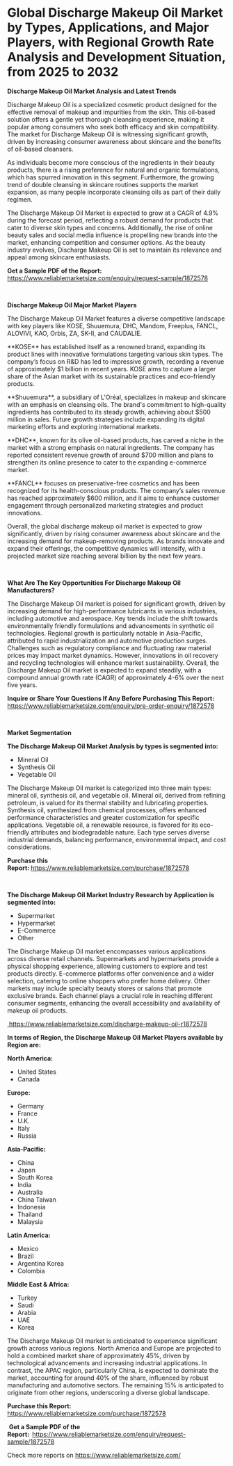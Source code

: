 <p><h1>Global Discharge Makeup Oil Market by Types, Applications, and Major Players, with Regional Growth Rate Analysis and Development Situation, from 2025 to 2032</h1></p><p><strong>Discharge Makeup Oil Market Analysis and Latest Trends</strong></p>
<p><p>Discharge Makeup Oil is a specialized cosmetic product designed for the effective removal of makeup and impurities from the skin. This oil-based solution offers a gentle yet thorough cleansing experience, making it popular among consumers who seek both efficacy and skin compatibility. The market for Discharge Makeup Oil is witnessing significant growth, driven by increasing consumer awareness about skincare and the benefits of oil-based cleansers. </p><p>As individuals become more conscious of the ingredients in their beauty products, there is a rising preference for natural and organic formulations, which has spurred innovation in this segment. Furthermore, the growing trend of double cleansing in skincare routines supports the market expansion, as many people incorporate cleansing oils as part of their daily regimen. </p><p>The Discharge Makeup Oil Market is expected to grow at a CAGR of 4.9% during the forecast period, reflecting a robust demand for products that cater to diverse skin types and concerns. Additionally, the rise of online beauty sales and social media influence is propelling new brands into the market, enhancing competition and consumer options. As the beauty industry evolves, Discharge Makeup Oil is set to maintain its relevance and appeal among skincare enthusiasts.</p></p>
<p><strong>Get a Sample PDF of the Report:&nbsp;</strong> <a href="https://www.reliablemarketsize.com/enquiry/request-sample/1872578?utm_campaign=2180&utm_medium=2&utm_source=Github&utm_content=ia&utm_term=05022025&utm_id=discharge-makeup-oil">https://www.reliablemarketsize.com/enquiry/request-sample/1872578</a></p>
<p>&nbsp;</p>
<p><strong>Discharge Makeup Oil Major Market Players</strong></p>
<p><p>The Discharge Makeup Oil Market features a diverse competitive landscape with key players like KOSE, Shuuemura, DHC, Mandom, Freeplus, FANCL, ALOVIVI, KAO, Orbis, ZA, SK-II, and CAUDALIE. </p><p>**KOSE** has established itself as a renowned brand, expanding its product lines with innovative formulations targeting various skin types. The company’s focus on R&D has led to impressive growth, recording a revenue of approximately $1 billion in recent years. KOSE aims to capture a larger share of the Asian market with its sustainable practices and eco-friendly products.</p><p>**Shuuemura**, a subsidiary of L'Oréal, specializes in makeup and skincare with an emphasis on cleansing oils. The brand's commitment to high-quality ingredients has contributed to its steady growth, achieving about $500 million in sales. Future growth strategies include expanding its digital marketing efforts and exploring international markets.</p><p>**DHC**, known for its olive oil-based products, has carved a niche in the market with a strong emphasis on natural ingredients. The company has reported consistent revenue growth of around $700 million and plans to strengthen its online presence to cater to the expanding e-commerce market.</p><p>**FANCL** focuses on preservative-free cosmetics and has been recognized for its health-conscious products. The company’s sales revenue has reached approximately $600 million, and it aims to enhance customer engagement through personalized marketing strategies and product innovations.</p><p>Overall, the global discharge makeup oil market is expected to grow significantly, driven by rising consumer awareness about skincare and the increasing demand for makeup-removing products. As brands innovate and expand their offerings, the competitive dynamics will intensify, with a projected market size reaching several billion by the next few years.</p></p>
<p>&nbsp;</p>
<p><strong>What Are The Key Opportunities For Discharge Makeup Oil Manufacturers?</strong></p>
<p><p>The Discharge Makeup Oil market is poised for significant growth, driven by increasing demand for high-performance lubricants in various industries, including automotive and aerospace. Key trends include the shift towards environmentally friendly formulations and advancements in synthetic oil technologies. Regional growth is particularly notable in Asia-Pacific, attributed to rapid industrialization and automotive production surges. Challenges such as regulatory compliance and fluctuating raw material prices may impact market dynamics. However, innovations in oil recovery and recycling technologies will enhance market sustainability. Overall, the Discharge Makeup Oil market is expected to expand steadily, with a compound annual growth rate (CAGR) of approximately 4-6% over the next five years.</p></p>
<p><strong>Inquire or Share Your Questions If Any Before Purchasing This Report:</strong> <a href="https://www.reliablemarketsize.com/enquiry/pre-order-enquiry/1872578?utm_campaign=2180&utm_medium=2&utm_source=Github&utm_content=ia&utm_term=05022025&utm_id=discharge-makeup-oil">https://www.reliablemarketsize.com/enquiry/pre-order-enquiry/1872578</a></p>
<p>&nbsp;</p>
<p><strong>Market Segmentation</strong></p>
<p><strong>The Discharge Makeup Oil Market Analysis by types is segmented into:</strong></p>
<p><ul><li>Mineral Oil</li><li>Synthesis Oil</li><li>Vegetable Oil</li></ul></p>
<p><p>The Discharge Makeup Oil market is categorized into three main types: mineral oil, synthesis oil, and vegetable oil. Mineral oil, derived from refining petroleum, is valued for its thermal stability and lubricating properties. Synthesis oil, synthesized from chemical processes, offers enhanced performance characteristics and greater customization for specific applications. Vegetable oil, a renewable resource, is favored for its eco-friendly attributes and biodegradable nature. Each type serves diverse industrial demands, balancing performance, environmental impact, and cost considerations.</p></p>
<p><strong>Purchase this Report:&nbsp;</strong><a href="https://www.reliablemarketsize.com/purchase/1872578?utm_campaign=2180&utm_medium=2&utm_source=Github&utm_content=ia&utm_term=05022025&utm_id=discharge-makeup-oil">https://www.reliablemarketsize.com/purchase/1872578</a></p>
<p>&nbsp;</p>
<p><strong>The Discharge Makeup Oil Market Industry Research by Application is segmented into:</strong></p>
<p><ul><li>Supermarket</li><li>Hypermarket</li><li>E-Commerce</li><li>Other</li></ul></p>
<p><p>The Discharge Makeup Oil market encompasses various applications across diverse retail channels. Supermarkets and hypermarkets provide a physical shopping experience, allowing customers to explore and test products directly. E-commerce platforms offer convenience and a wider selection, catering to online shoppers who prefer home delivery. Other markets may include specialty beauty stores or salons that promote exclusive brands. Each channel plays a crucial role in reaching different consumer segments, enhancing the overall accessibility and availability of makeup oil products.</p></p>
<p><a href="https://www.reliablemarketsize.com/discharge-makeup-oil-r1872578?utm_campaign=2180&utm_medium=2&utm_source=Github&utm_content=ia&utm_term=05022025&utm_id=discharge-makeup-oil">&nbsp;https://www.reliablemarketsize.com/discharge-makeup-oil-r1872578</a></p>
<p><strong>In terms of Region, the Discharge Makeup Oil Market Players available by Region are:</strong></p>
<p>
    <p> <strong> North America: </strong>
        <ul>
            <li>United States</li>
            <li>Canada</li>
        </ul>
        </p> 
    <p> <strong> Europe: </strong>
        <ul>
            <li>Germany</li>
            <li>France</li>
            <li>U.K.</li>
            <li>Italy</li>
            <li>Russia</li>
        </ul>
        </p> 
    <p> <strong> Asia-Pacific: </strong>
        <ul>
            <li>China</li>
            <li>Japan</li>
            <li>South Korea</li>
            <li>India</li>
            <li>Australia</li>
            <li>China Taiwan</li>
            <li>Indonesia</li>
            <li>Thailand</li>
            <li>Malaysia</li>
        </ul>
        </p> 
    <p> <strong> Latin America: </strong>
        <ul>
            <li>Mexico</li>
            <li>Brazil</li>
            <li>Argentina Korea</li>
            <li>Colombia</li>
        </ul>
        </p> 
    <p> <strong> Middle East & Africa: </strong>
        <ul>
            <li>Turkey</li>
            <li>Saudi</li>
            <li>Arabia</li>
            <li>UAE</li>
            <li>Korea</li>
        </ul>
    </p>
    </p>
<p><p>The Discharge Makeup Oil market is anticipated to experience significant growth across various regions. North America and Europe are projected to hold a combined market share of approximately 45%, driven by technological advancements and increasing industrial applications. In contrast, the APAC region, particularly China, is expected to dominate the market, accounting for around 40% of the share, influenced by robust manufacturing and automotive sectors. The remaining 15% is anticipated to originate from other regions, underscoring a diverse global landscape.</p></p>
<p><strong>Purchase this Report: </strong><a href="https://www.reliablemarketsize.com/purchase/1872578?utm_campaign=2180&utm_medium=2&utm_source=Github&utm_content=ia&utm_term=05022025&utm_id=discharge-makeup-oil">https://www.reliablemarketsize.com/purchase/1872578</a></p>
<p>&nbsp;<strong>Get a Sample PDF of the Report:&nbsp;&nbsp;</strong><a href="https://www.reliablemarketsize.com/enquiry/request-sample/1872578?utm_campaign=2180&utm_medium=2&utm_source=Github&utm_content=ia&utm_term=05022025&utm_id=discharge-makeup-oil">https://www.reliablemarketsize.com/enquiry/request-sample/1872578</a></p>
<p><strong></strong></p>
<p>Check more reports on <a href="https://www.reliablemarketsize.com/?utm_campaign=2180&utm_medium=2&utm_source=Github&utm_content=ia&utm_term=05022025&utm_id=discharge-makeup-oil">https://www.reliablemarketsize.com/</a></p>